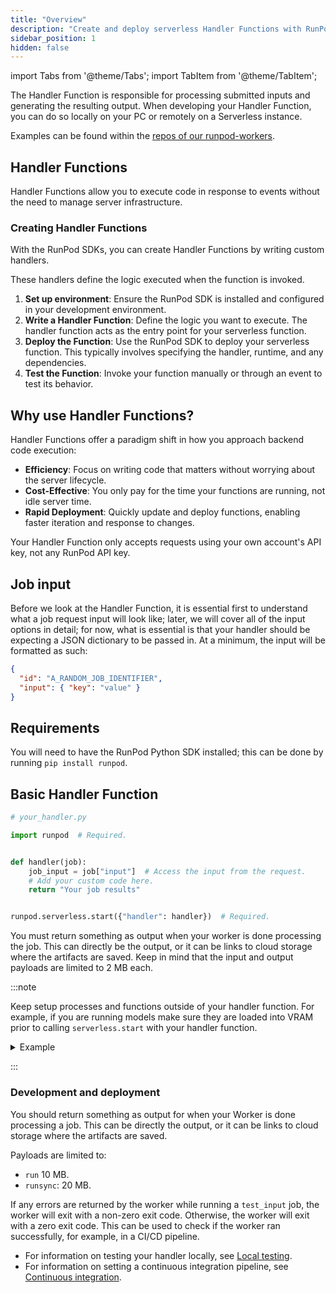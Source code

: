```yaml
---
title: "Overview"
description: "Create and deploy serverless Handler Functions with RunPod, processing submitted inputs and generating output without managing server infrastructure, ideal for efficient, cost-effective, and rapid deployment of code."
sidebar_position: 1
hidden: false
---
```


import Tabs from '@theme/Tabs';
import TabItem from '@theme/TabItem';

The Handler Function is responsible for processing submitted inputs and generating the resulting output. When developing your Handler Function, you can do so locally on your PC or remotely on a Serverless instance.

Examples can be found within the [repos of our runpod-workers](https://github.com/orgs/runpod-workers/repositories).

## Handler Functions

Handler Functions allow you to execute code in response to events without the need to manage server infrastructure.

### Creating Handler Functions

With the RunPod SDKs, you can create Handler Functions by writing custom handlers.

These handlers define the logic executed when the function is invoked.

1. **Set up environment**: Ensure the RunPod SDK is installed and configured in your development environment.
2. **Write a Handler Function**: Define the logic you want to execute.
   The handler function acts as the entry point for your serverless function.
3. **Deploy the Function**: Use the RunPod SDK to deploy your serverless function.
   This typically involves specifying the handler, runtime, and any dependencies.
4. **Test the Function**: Invoke your function manually or through an event to test its behavior.

## Why use Handler Functions?

Handler Functions offer a paradigm shift in how you approach backend code execution:

- **Efficiency**: Focus on writing code that matters without worrying about the server lifecycle.
- **Cost-Effective**: You only pay for the time your functions are running, not idle server time.
- **Rapid Deployment**: Quickly update and deploy functions, enabling faster iteration and response to changes.

Your Handler Function only accepts requests using your own account's API key, not any RunPod API key.

## Job input

Before we look at the Handler Function, it is essential first to understand what a job request input will look like; later, we will cover all of the input options in detail; for now, what is essential is that your handler should be expecting a JSON dictionary to be passed in. At a minimum, the input will be formatted as such:

```json
{
  "id": "A_RANDOM_JOB_IDENTIFIER",
  "input": { "key": "value" }
}
```

## Requirements

You will need to have the RunPod Python SDK installed; this can be done by running `pip install runpod`.

## Basic Handler Function

```python
# your_handler.py

import runpod  # Required.


def handler(job):
    job_input = job["input"]  # Access the input from the request.
    # Add your custom code here.
    return "Your job results"


runpod.serverless.start({"handler": handler})  # Required.
```

You must return something as output when your worker is done processing the job.
This can directly be the output, or it can be links to cloud storage where the artifacts are saved.
Keep in mind that the input and output payloads are limited to 2 MB each.

:::note

Keep setup processes and functions outside of your handler function. For example, if you are running models make sure they are loaded into VRAM prior to calling `serverless.start` with your handler function.

<details>
  <summary>Example</summary>
<Tabs>
  <TabItem value="python" label="Python" default>

The following is an example of loading the model outside of the handler.

```python
import runpod
import torch
from transformers import AutoModelForSequenceClassification, AutoTokenizer

# Load model and tokenizer outside the handler
model_name = "distilbert-base-uncased-finetuned-sst-2-english"
tokenizer = AutoTokenizer.from_pretrained(model_name)
model = AutoModelForSequenceClassification.from_pretrained(model_name)

# Move model to GPU if available
device = torch.device("cuda" if torch.cuda.is_available() else "cpu")
model.to(device)

def handler(event):
    # Extract text from the event
    input_data = event.get("input", {})
    text = input_data.get("prompt", "")

    # Tokenize and prepare input
    inputs = tokenizer(text, return_tensors="pt", truncation=True, padding=True).to(device)

    # Perform inference
    with torch.no_grad():
        outputs = model(**inputs)

    # Process outputs
    logits = outputs.logits
    predicted_class = torch.argmax(logits, dim=1).item()

    # Return result
    return {
        "sentiment": "positive" if predicted_class == 1 else "negative",
        "confidence": float(torch.softmax(logits, dim=1)[0][predicted_class].item()),
    }
runpod.serverless.start({"handler": handler})
```

</TabItem>
  <TabItem value="cli" label="CLI">

The following is an example of the input command.

```command
python your_handler.py --test_input '{"input": {"prompt": "The quick brown fox jumps"}}'
```

</TabItem>
</Tabs>

</details>

:::

### Development and deployment

You should return something as output for when your Worker is done processing a job.
This can be directly the output, or it can be links to cloud storage where the artifacts are saved.

Payloads are limited to:

- `run` 10 MB.
- `runsync`: 20 MB.

If any errors are returned by the worker while running a `test_input` job, the worker will exit with a non-zero exit code.
Otherwise, the worker will exit with a zero exit code.
This can be used to check if the worker ran successfully, for example, in a CI/CD pipeline.

- For information on testing your handler locally, see [Local testing](/serverless/workers/development/local-testing).
- For information on setting a continuous integration pipeline, see [Continuous integration](/serverless/workers/deploy).

